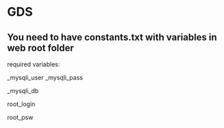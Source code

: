 # GDS
## You need to have constants.txt with variables in web root folder
required variables:

_mysqli_user
_mysqli_pass

_mysqli_db

root_login

root_psw
